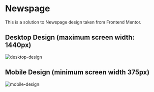 # Newspage

This is a solution to Newspage design taken from Frontend Mentor.

## Desktop Design (maximum screen width: 1440px)

![desktop-design](https://github.com/Miafargo/Newspage/assets/97089063/441678a3-9fd0-40c7-8754-a0cae28d1fde)


## Mobile Design (minimum screen width 375px)

![mobile-design](https://github.com/Miafargo/Newspage/assets/97089063/14f73d00-179d-4eef-87b6-3d5f53d012aa)
